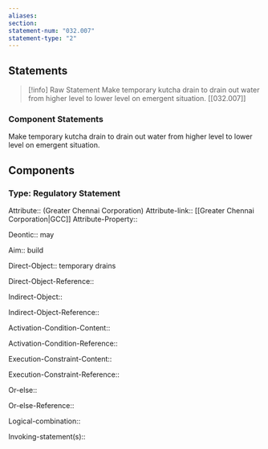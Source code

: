 ```yaml
---
aliases: 
section: 
statement-num: "032.007"
statement-type: "2"
---
```

## Statements 
> [!info] Raw Statement
> Make temporary kutcha drain to drain out water from higher level to lower level on emergent situation. [[032.007]]
 
> 

### Component Statements
Make temporary kutcha drain to drain out water from higher level to lower level on emergent situation. 
 
## Components
### Type: Regulatory Statement
Attribute:: (Greater Chennai Corporation)
Attribute-link:: [[Greater Chennai Corporation|GCC]]
Attribute-Property::


Deontic:: may


Aim:: build


Direct-Object:: temporary drains

Direct-Object-Reference:: 


Indirect-Object::

Indirect-Object-Reference:: 


Activation-Condition-Content::

Activation-Condition-Reference:: 


Execution-Constraint-Content::

Execution-Constraint-Reference:: 


Or-else::

Or-else-Reference:: 


Logical-combination::


Invoking-statement(s)::
